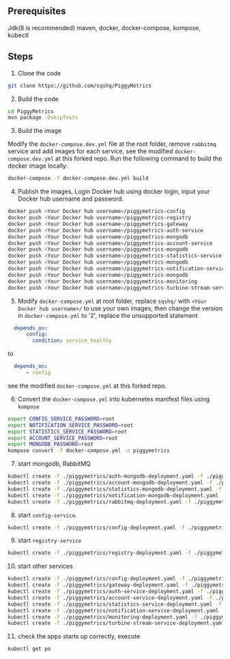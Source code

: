 ## Prerequisites

Jdk(8 is recommended) maven, docker, docker-compose, kompose, kubectl


## Steps
1.	Clone the code
```bash
git clone https://github.com/sqshq/PiggyMetrics
```
2. Build the code

```bash
cd PiggyMetrics
mvn package -DskipTests
```

3. Build the image

Modify the `docker-compose.dev.yml` file at the root folder, remove `rabbitmq` service and add images for each service, see the modified `docker-compose.dev.yml` at this forked repo.
Run the following command to build the docker image locally:

```bash
docker-compose -f docker-compose.dev.yml build
```
 
4. Publish the images, Login Docker hub using docker login, input your Docker hub username and password.
```bash
docker push <Your Docker hub username>/piggymetrics-config
docker push <Your Docker hub username>/piggymetrics-registry
docker push <Your Docker hub username>/piggymetrics-gateway
docker push <Your Docker hub username>/piggymetrics-auth-service
docker push <Your Docker hub username>/piggymetrics-mongodb
docker push <Your Docker hub username>/piggymetrics-account-service
docker push <Your Docker hub username>/piggymetrics-mongodb
docker push <Your Docker hub username>/piggymetrics-statistics-service
docker push <Your Docker hub username>/piggymetrics-mongodb
docker push <Your Docker hub username>/piggymetrics-notification-service
docker push <Your Docker hub username>/piggymetrics-mongodb
docker push <Your Docker hub username>/piggymetrics-monitoring
docker push <Your Docker hub username>/piggymetrics-turbine-stream-service
```
5. Modify `docker-compose.yml` at root folder, replace `sqshq/` with `<Your Docker hub username>/` to use your own images, then change the version in `docker-compose.yml` to '2', replace the unsupported statement 
```yaml
  depends_on:
      config:
        condition: service_healthy
```
to 
```yaml
  depends_on:
      - config 
```

see the modified `docker-compose.yml` at this forked repo.

6. Convert the `docker-compose.yml` into kubernetes manifest files using `kompose`

```bash
export CONFIG_SERVICE_PASSWORD=root
export NOTIFICATION_SERVICE_PASSWORD=root
export STATISTICS_SERVICE_PASSWORD=root
export ACCOUNT_SERVICE_PASSWORD=root
export MONGODB_PASSWORD=root 
kompose convert -f docker-compose.yml -o piggymetrics
``` 
  
7. start mongodb, RabbitMQ 
```bash
kubectl create -f ./piggymetrics/auth-mongodb-deployment.yaml -f ./piggymetrics/auth-mongodb-service.yaml
kubectl create -f ./piggymetrics/account-mongodb-deployment.yaml -f ./piggymetrics/account-mongodb-service.yaml
kubectl create -f ./piggymetrics/statistics-mongodb-deployment.yaml -f ./piggymetrics/statistics-mongodb-service.yaml
kubectl create -f ./piggymetrics/notification-mongodb-deployment.yaml -f ./piggymetrics/notification-mongodb-service.yaml
kubectl create -f ./piggymetrics/rabbitmq-deployment.yaml -f ./piggymetrics/rabbitmq-service.yaml

```

8. start `config-service`.
```bash
kubectl create -f ./piggymetrics/config-deployment.yaml -f ./piggymetrics/config-service.yaml
```

9. start `registry-service`
```bash
kubectl create -f ./piggymetrics/registry-deployment.yaml -f ./piggymetrics/registry-service.yaml
```

10. start other services
```bash
kubectl create -f ./piggymetrics/config-deployment.yaml -f ./piggymetrics/config-service.yaml
kubectl create -f ./piggymetrics/gateway-deployment.yaml -f ./piggymetrics/gateway-service.yaml
kubectl create -f ./piggymetrics/auth-service-deployment.yaml -f ./piggymetrics/auth-service-service.yaml
kubectl create -f ./piggymetrics/account-service-deployment.yaml -f ./piggymetrics/account-service-service.yaml
kubectl create -f ./piggymetrics/statistics-service-deployment.yaml -f ./piggymetrics/statistics-service-service.yaml
kubectl create -f ./piggymetrics/notification-service-deployment.yaml -f ./piggymetrics/notification-service-service.yaml
kubectl create -f ./piggymetrics/monitoring-deployment.yaml -f ./piggymetrics/monitoring-service.yaml
kubectl create -f ./piggymetrics/turbine-stream-service-deployment.yaml -f ./piggymetrics/turbine-stream-service-service.yaml
```

11. check the apps starts up correctly, execute 
```bash
kubectl get po
```
